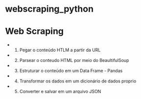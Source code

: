 # webscraping_python

# Web Scraping

* 1. Pegar o conteúdo HTLM a partir da URL
* 2. Parsear o conteudo HTML por meio do BeaultifulSoup
* 3. Estruturar o conteúdo em um Data Frame - Pandas
* 4. Transformar os dados em um dicionário de dados proprio
* 5. Converter e salvar em um arquivo JSON

